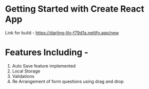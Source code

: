 # Getting Started with Create React App

Link for build - https://darling-lily-f79d1a.netlify.app/new

# Features Including - 
1) Auto Save feature implemented
2) Local Storage 
3) Validations
4) Re Arrangement of form questions using drag and drop

